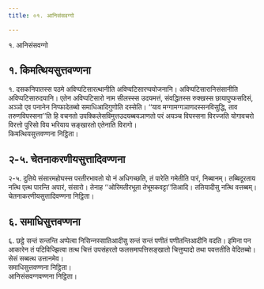 ```yaml
---
title: ०१. आनिसंसवग्गो

---
```

१. आनिसंसवग्गो  


## १. किमत्थियसुत्तवण्णना

१. दसकनिपातस्स पठमे अविप्पटिसारत्थानीति अविप्पटिसारप्पयोजनानि। अविप्पटिसारानिसंसानीति अविप्पटिसारुदयानि। एतेन अविप्पटिसारो नाम सीलस्स्स उदयमत्तं, संवद्धितस्स रुक्खस्स छायापुप्फसदिसं, अञ्‍ञो एव पनानेन निप्फादेतब्बो समाधिआदिगुणोति दस्सेति। ‘‘याव मग्गामग्गञाणदस्सनविसुद्धि, ताव तरुणविपस्सना’’ति हि वचनतो उपक्‍किलेसविमुत्तउदयब्बयञाणतो परं अयञ्‍च विपस्सना विरज्‍जति योगावचरो विरत्तो पुरिसो विय भरियाय सङ्खारतो एतेनाति विरागो।  
किमत्थियसुत्तवण्णना निट्ठिता।  


## २-५. चेतनाकरणीयसुत्तादिवण्णना

२-५. दुतिये संसारमहोघस्स परतीरभावतो यो नं अधिगच्छति, तं पारेति गमेतीति पारं, निब्बानम्। तब्बिदूरताय नत्थि एत्थ पारन्ति अपारं, संसारो। तेनाह ‘‘ओरिमतीरभूता तेभूमकवट्टा’’तिआदि। ततियादीसु नत्थि वत्तब्बम्।  
चेतनाकरणीयसुत्तादिवण्णना निट्ठिता।  


## ६. समाधिसुत्तवण्णना

६. छट्ठे सन्तं सन्तन्ति अप्पेत्वा निसिन्‍नस्सातिआदीसु सन्तं सन्तं पणीतं पणीतन्तिआदीनि वदति। इमिना पन आकारेन तं पटिविज्झित्वा तत्थ चित्तं उपसंहरतो फलसमापत्तिसङ्खातो चित्तुप्पादो तथा पवत्ततीति वेदितब्बो। सेसं सब्बत्थ उत्तानमेव।  
समाधिसुत्तवण्णना निट्ठिता।  
आनिसंसवग्गवण्णना निट्ठिता।  